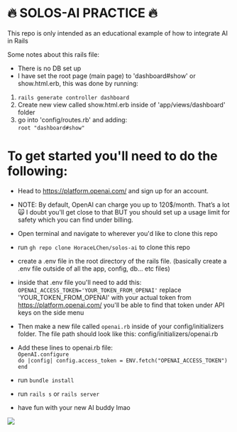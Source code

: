 #  :fire: SOLOS-AI PRACTICE  :fire:

This repo is only intended as an educational example of how to integrate AI in Rails

Some notes about this rails file:
* There is no DB set up
* I have set the root page (main page) to 'dashboard#show' or show.html.erb, this was done by running: <br />
1. `rails generate controller dashboard` <br />
2. Create new view called show.html.erb inside of 'app/views/dashboard' folder <br />
3. go into 'config/routes.rb' and adding:<br />
  `root "dashboard#show"`


# To get started you'll need to do the following:

* Head to https://platform.openai.com/ and sign up for an account.

* NOTE: By default, OpenAI can charge you up to 120$/month. That’s a lot 🙀 I doubt you'll get close to that BUT you should set up a usage limit for safety which you can find under billing.

* Open terminal and navigate to wherever you'd like to clone this repo

* run `gh repo clone HoraceLChen/solos-ai` to clone this repo

* create a .env file in the root directory of the rails file. (basically create a .env file outside of all the app, config, db... etc files)

* inside that .env file you'll need to add this: `OPENAI_ACCESS_TOKEN='YOUR_TOKEN_FROM_OPENAI'` replace 'YOUR_TOKEN_FROM_OPENAI' with your actual token from https://platform.openai.com/ you'll be able to find that token under API keys on the side menu

* Then make a new file called `openai.rb` inside of your config/initializers folder. The file path should look like this: config/initializers/openai.rb
* Add these lines to openai.rb file: <br />
<code>OpenAI.configure do |config|
config.access_token = ENV.fetch("OPENAI_ACCESS_TOKEN")
end </code>

* run `bundle install`
* run `rails s` or `rails server`
* have fun with your new AI buddy lmao


![](https://media3.giphy.com/media/v1.Y2lkPTc5MGI3NjExODEwbDFxeTltYjA5aXI3anVvdm80cDRrOTU1c3FyamV4dDk1a25ybyZlcD12MV9pbnRlcm5hbF9naWZfYnlfaWQmY3Q9Zw/YoB1eEFB6FZ1m/giphy.gif)

